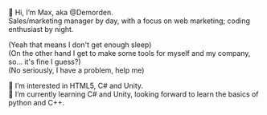<p>👋 Hi, I’m Max, aka @Demorden.<br/>
Sales/marketing manager by day, with a focus on web marketing; coding enthusiast by night.</p>

<p>(Yeah that means I don't get enough sleep)<br/>
(On the other hand I get to make some tools for myself and my company, so... it's fine I guess?)<br/>
(No seriously, I have a problem, help me)</p>

<p>👀 I’m interested in HTML5, C# and Unity.<br/>
🌱 I’m currently learning C# and Unity, looking forward to learn the basics of python and C++.</p>

<!---
Demorden/Demorden is a ✨ special ✨ repository because its `README.md` (this file) appears on your GitHub profile.
You can click the Preview link to take a look at your changes.
--->
